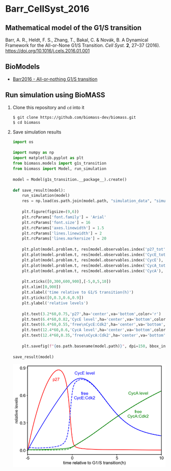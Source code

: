 # Barr_CellSyst_2016

## Mathematical model of the G1/S transition

Barr, A. R., Heldt, F. S., Zhang, T., Bakal, C. & Novák, B. A Dynamical Framework for the All-or-None G1/S Transition. *Cell Syst.* **2**, 27–37 (2016). https://doi.org/10.1016/j.cels.2016.01.001

## BioModels

- [Barr2016 - All-or-nothing G1/S transition](https://www.ebi.ac.uk/biomodels/BIOMD0000000646)

## Run simulation using BioMASS

1. Clone this repository and `cd` into it

    ```
    $ git clone https://github.com/biomass-dev/biomass.git
    $ cd biomass
    ```

1. Save simulation results

    ```python
    import os

    import numpy as np
    import matplotlib.pyplot as plt
    from biomass.models import g1s_transition
    from biomass import Model, run_simulation

    model = Model(g1s_transition.__package__).create()

    def save_result(model):
        run_simulation(model)
        res = np.load(os.path.join(model.path, "simulation_data", "simulations_original.npy"))

        plt.figure(figsize=(9,6))
        plt.rcParams['font.family'] = 'Arial'
        plt.rcParams['font.size'] = 16
        plt.rcParams['axes.linewidth'] = 1.5
        plt.rcParams['lines.linewidth'] = 2
        plt.rcParams['lines.markersize'] = 20

        plt.plot(model.problem.t, res[model.observables.index('p27_tot'), 0],'r-')
        plt.plot(model.problem.t, res[model.observables.index('CycE_tot'), 0],'b-')
        plt.plot(model.problem.t, res[model.observables.index('CycE'), 0],'b--')
        plt.plot(model.problem.t, res[model.observables.index('CycA_tot'), 0],'g-')
        plt.plot(model.problem.t, res[model.observables.index('CycA'), 0],'g--')

        plt.xticks([0,300,600,900],[-5,0,5,10])
        plt.xlim([0,900])
        plt.xlabel('time relative to G1/S transition(h)')
        plt.yticks([0,0.3,0.6,0.9])
        plt.ylabel('relative levels')

        plt.text(3.2*60,0.75,'p27',ha='center',va='bottom',color='r')
        plt.text(6.4*60,0.82,'CycE level',ha='center',va='bottom',color='b')
        plt.text(6.4*60,0.55,'free\nCycE:Cdk2',ha='center',va='bottom',color='b')
        plt.text(12.4*60,0.6,'CycA level',ha='center',va='bottom',color='g')
        plt.text(12.4*60,0.35,'free\nCycA:Cdk2',ha='center',va='bottom',color='g')

        plt.savefig(f"{os.path.basename(model.path)}", dpi=150, bbox_inches="tight")

    save_result(model)
    ```

    <img align="left" src="./g1s_transition.png" width="800px">
